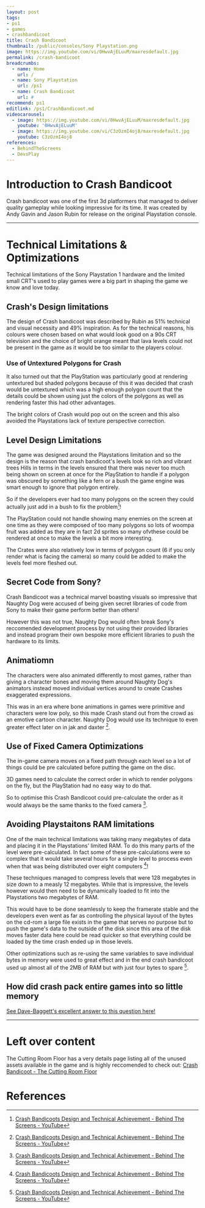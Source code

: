 ```yaml
---
layout: post
tags: 
- ps1
- games
- crashbandicoot
title: Crash Bandicoot
thumbnail: /public/consoles/Sony Playstation.png
image: https://img.youtube.com/vi/0HwvAjELuuM/maxresdefault.jpg
permalink: /crash-bandicoot
breadcrumbs:
  - name: Home
    url: /
  - name: Sony Playstation
    url: /ps1
  - name: Crash Bandicoot 
    url: #
recommend: ps1
editlink: /ps1/CrashBandicoot.md
videocarousel:
  - image: https://img.youtube.com/vi/0HwvAjELuuM/maxresdefault.jpg
    youtube: '0HwvAjELuuM'
  - image: https://img.youtube.com/vi/C3zOzmI4oj8/maxresdefault.jpg
    youtube: C3zOzmI4oj8
references:
  - BehindTheScreens
  - DevsPlay
---
```

# Introduction to Crash Bandicoot
Crash bandicoot was one of the first 3d platformers that managed to deliver quality gameplay while looking impressive for its time. It was created by Andy Gavin and Jason Rubin for release on the original Playstation console.

---
# Technical Limitations & Optimizations
Technical limitations of the Sony Playstation 1 hardware and the limited small CRT's used to play games were a big part in shaping the game we know and love today.

## Crash's Design limitations
The design of Crash bandicoot was described by Rubin as 51% technical and visual necessity and 49% inspiration. As for the technical reasons, his colours were chosen based on what would look good on a 90s CRT television and the choice of bright orange meant that lava levels could not be present in the game as it would be too similar to the players colour.

### Use of Untextured Polygons for Crash
It also turned out that the PlayStation was particularly good at rendering untextured but shaded polygons because of this it was decided that crash would be untextured which was a high enough polygon count that the details could be shown using just the colors of the polygons as well as rendering faster this had other advantages.

The bright colors of Crash would pop out on the screen and this also avoided the Playstations lack of texture perspective correction. 

## Level Design Limitations
The game was designed around the Playstations limitation and so the design is the reason that crash bandicoot's levels
look so rich and vibrant trees Hills in terms in the levels ensured that there was never too much being shown on screen
at once for the PlayStation to handle if a polygon was obscured by something like a fern or a bush the game engine was
smart enough to ignore that polygon entirely.

So if the developers ever had too many polygons on the screen they could actually just add in a bush to fix the problem[^1]! 

The PlayStation could not handle showing many enemies on the screen at one time as they were composed of too many
polygons so lots of woompa fruit was added as they are in fact 2d sprites so many ofvthese could be rendered at once to make the levels a bit more interesting.

The Crates were also relatively low in terms of polygon count (6 if you only render what is facing the camera) so many could be added to make the levels feel more fleshed out.

## Secret Code from Sony?
Crash Bandicoot was a technical marvel boasting visuals so impressive that Naughty Dog were accused of being given secret libraries of code from Sony to make their game perform better than others!

However this was not true, Naughty Dog would often break Sony's reccomended development process by not using their provided libraries and instead program their own bespoke more efficient libraries to push the hardware to its limits.


## Animatiomn
The characters were also animated differently to most games, rather than giving a character bones and moving them around Naughty Dog's animators instead moved individual vertices around to create Crashes exaggerated expressions.

This was in an era where bone animations in games were primitive and characters were low poly, so this made Crash stand out from the crowd as an emotive cartoon character. Naughty Dog would use its technique to even greater effect later on in jak and daxter [^1].

## Use of Fixed Camera Optimizations
The in-game camera moves on a fixed path through each level so a lot of things could be pre calculated before putting the game on the disc.

3D games need to calculate the correct order in which to render polygons on the fly, but the PlayStation had no easy way to do that.

So to optimise this Crash Bandicoot could pre-calculate the order as it would always be the same thanks to the fixed camera [^1].


## Avoiding Playstaitons RAM limitations
One of the main technical limitations was taking many megabytes of data and placing it in the Playstations' limited RAM. To do this many parts of the level were pre-calculated. In fact some of these pre-calculations were so complex that it would take several hours for a single level to process even when that was being distributed over eight computers [^1]!

These techniques managed to compress levels that were 128 megabytes in size down to a measly 12 megabytes. While that is impressive, the levels however would then need to be dynamically loaded to fit into the Playstations two megabytes of RAM.

This would have to be done seamlessly to keep the framerate stable and the developers even went as far as controlling the physical layout of the bytes on the cd-rom a large file exists in the game that serves no purpose but to push the game's data to the outside of the disk since this area of the disk moves faster data here could be read quicker so that everything could
be loaded by the time crash ended up in those levels.

Other optimizations such as re-using the same variables to save individual bytes in memory were used to great effect and in the end crash bandicoot used up almost all of the 2MB of RAM but with just four bytes to spare [^1].

## How did crash pack entire games into so little memory
<a href="http://www.quora.com/How-did-game-developers-pack-entire-games-into-so-little-memory-twenty-five-years-ago/answer/Dave-Baggett?srid=z9ZA&share=1">See Dave-Baggett's excellent answer to this question here!</a>

---
# Left over content
The Cutting Room Floor has a very details page listing all of the unused assets available in the game and is highly reccomended to check out: [Crash Bandicoot - The Cutting Room Floor](https://tcrf.net/Crash_Bandicoot)



# References
[^1]: [Crash Bandicoots Design and Technical Achievement - Behind The Screens - YouTube](https://www.youtube.com/watch?feature=emb_logo)
